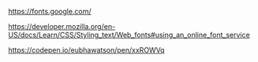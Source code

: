 https://fonts.google.com/

https://developer.mozilla.org/en-US/docs/Learn/CSS/Styling_text/Web_fonts#using_an_online_font_service

https://codepen.io/eubhawatson/pen/xxROWVq

